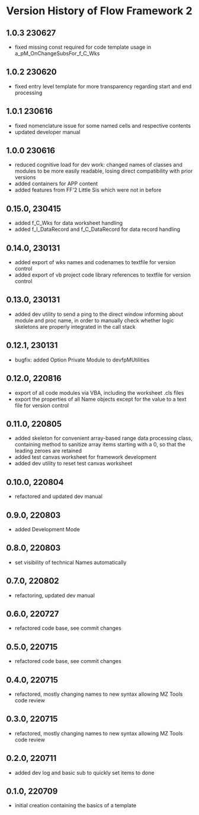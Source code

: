 # Version History of Flow Framework 2
## 1.0.3 230627
* fixed missing const required for code template usage in a_pM_OnChangeSubsFor_f_C_Wks

## 1.0.2 230620
* fixed entry level template for more transparency regarding start and end processing

## 1.0.1 230616
* fixed nomenclature issue for some named cells and respective contents
* updated developer manual

## 1.0.0 230616
* reduced cognitive load for dev work: changed names of classes and modules to be more easily readable, losing direct compatibility with prior versions
* added containers for APP content
* added features from FF'2 Little Sis which were not in before

## 0.15.0, 230415
* added f_C_Wks for data worksheet handling
* added f_I_DataRecord and f_C_DataRecord for data record handling

## 0.14.0, 230131
* added export of wks names and codenames to textfile for version control
* added export of vb project code library references to textfile for version control

## 0.13.0, 230131
* added dev utility to send a ping to the direct window informing about module and proc name, in order to manually check whether logic skeletons are properly integrated in the call stack

## 0.12.1, 230131
* bugfix: added Option Private Module to devfpMUtilities

## 0.12.0, 220816
* export of all code modules via VBA, including the worksheet .cls files
* export the properties of all Name objects except for the value to a text file for version control

## 0.11.0, 220805
* added skeleton for convenient array-based range data processing class, containing method to sanitize array items starting with a 0, so that the leading zeroes are retained
* added test canvas worksheet for framework development
* added dev utility to reset test canvas worksheet

## 0.10.0, 220804
* refactored and updated dev manual

## 0.9.0, 220803
* added Development Mode

## 0.8.0, 220803
* set visibility of technical Names automatically

## 0.7.0, 220802
* refactoring, updated dev manual

## 0.6.0, 220727
* refactored code base, see commit changes

## 0.5.0, 220715
* refactored code base, see commit changes

## 0.4.0, 220715
* refactored, mostly changing names to new syntax allowing MZ Tools code review

## 0.3.0, 220715
* refactored, mostly changing names to new syntax allowing MZ Tools code review

## 0.2.0, 220711
* added dev log and basic sub to quickly set items to done

## 0.1.0, 220709
* initial creation containing the basics of a template